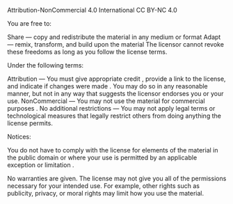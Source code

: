 Attribution-NonCommercial 4.0 International
CC BY-NC 4.0

You are free to:

Share — copy and redistribute the material in any medium or format
Adapt — remix, transform, and build upon the material
The licensor cannot revoke these freedoms as long as you follow the license terms.

Under the following terms:

Attribution — You must give appropriate credit , provide a link to the license, and indicate if changes were made . You may do so in any reasonable manner, but not in any way that suggests the licensor endorses you or your use.
NonCommercial — You may not use the material for commercial purposes .
No additional restrictions — You may not apply legal terms or technological measures that legally restrict others from doing anything the license permits.

Notices:

You do not have to comply with the license for elements of the material in the public domain or where your use is permitted by an applicable exception or limitation .

No warranties are given. The license may not give you all of the permissions necessary for your intended use. For example, other rights such as publicity, privacy, or moral rights may limit how you use the material.
